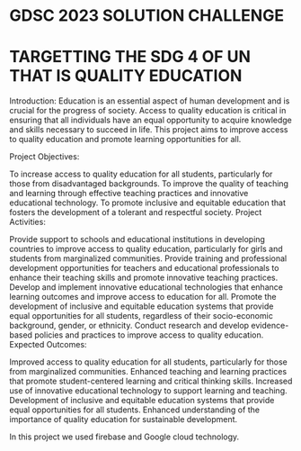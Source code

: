 # GDSC 2023 SOLUTION CHALLENGE 
# TARGETTING THE SDG 4 OF UN THAT IS QUALITY EDUCATION

Introduction:
Education is an essential aspect of human development and is crucial for the progress of society. Access to quality education is critical in ensuring that all individuals have an equal opportunity to acquire knowledge and skills necessary to succeed in life. This project aims to improve access to quality education and promote learning opportunities for all.

Project Objectives:

To increase access to quality education for all students, particularly for those from disadvantaged backgrounds.
To improve the quality of teaching and learning through effective teaching practices and innovative educational technology.
To promote inclusive and equitable education that fosters the development of a tolerant and respectful society.
Project Activities:

Provide support to schools and educational institutions in developing countries to improve access to quality education, particularly for girls and students from marginalized communities.
Provide training and professional development opportunities for teachers and educational professionals to enhance their teaching skills and promote innovative teaching practices.
Develop and implement innovative educational technologies that enhance learning outcomes and improve access to education for all.
Promote the development of inclusive and equitable education systems that provide equal opportunities for all students, regardless of their socio-economic background, gender, or ethnicity.
Conduct research and develop evidence-based policies and practices to improve access to quality education.
Expected Outcomes:

Improved access to quality education for all students, particularly for those from marginalized communities.
Enhanced teaching and learning practices that promote student-centered learning and critical thinking skills.
Increased use of innovative educational technology to support learning and teaching.
Development of inclusive and equitable education systems that provide equal opportunities for all students.
Enhanced understanding of the importance of quality education for sustainable development.

In this project we used firebase and Google cloud technology.